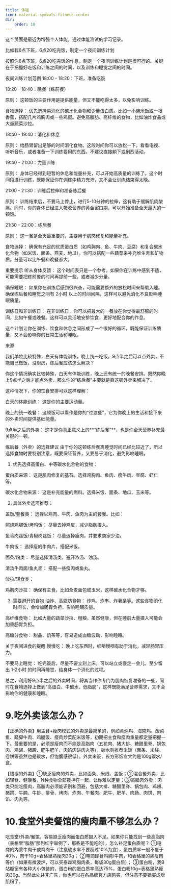 ```yaml
---
title: 体能
icon: material-symbols:fitness-center
dir:
    order: 10
---
```


这个页面是最近为增强个人体能，通过体能测试的学习记录。

比如我6点下班，6点20吃完饭，制定一个夜间训练计划


按照你6点下班，6点20吃完饭的作息，制定一个夜间训练计划是很可行的。关键在于把握好吃饭和训练之间的时间，以及训练和睡觉之间的时间。

夜间训练计划范例
18:00 - 18:20：下班，准备吃饭

18:20 - 18:40：晚餐（练前餐）

原则： 这顿饭的主要作用是提供能量，但又不能吃得太多，以免影响训练。

食物选择： 优先选择易消化的碳水化合物和少量蛋白质。比如一小碗米饭或一根香蕉，搭配几片鸡胸肉或一些鸡蛋。避免高脂肪、高纤维的食物，比如油炸食品或大量蔬菜沙拉。

18:40 - 19:40：消化和休息

原则： 给肠胃留出足够的时间消化食物。这段时间你可以放松一下，看看电视、听听音乐，或者准备一下训练要用的东西。不建议直接躺下或剧烈活动。

19:40 - 21:00：力量训练

原则： 身体已经得到短暂的休息和能量补充，可以开始高质量的训练了。这个时间段进行训练，既能保证你在训练中精力充沛，又不会让训练结束得太晚。

21:00 - 21:30：训练后拉伸和准备练后餐

原则： 训练结束后，不要马上停止，进行5-10分钟的拉伸，这有助于缓解肌肉酸痛。同时，你的身体已经进入吸收营养的黄金窗口期，可以开始准备全天最大的一顿饭。

21:30 - 22:00：练后餐

原则： 这一餐是全天最重要的，主要用于肌肉修复和能量补充。

食物选择： 确保有充足的优质蛋白质（如鸡胸肉、鱼、牛肉、豆腐）和复合碳水化合物（如米饭、面条、燕麦、地瓜）。你可以搭配一些蔬菜来补充维生素和矿物质。分量可以比午餐和晚餐都大。

重要提示
听从身体反馈： 这个时间表只是一个参考。如果你在训练中感到不适，可能需要把练前餐的时间再提前一些，或者减少分量。

确保睡眠： 如果你在训练后感到很兴奋，可能需要额外的放松时间来帮助入睡。确保练后餐和睡觉之间有 2小时 以上的时间间隔，这样可以避免消化不良影响睡眠质量。

训练日和非训练日： 在非训练日，你可以把最大的一餐放在你觉得最舒服的时间，比如午餐或晚餐。这样可以灵活地安排饮食，更好地配合你的作息。

这个计划让你在训练、饮食和休息之间形成了一个很好的循环，既能保证训练质量，又不会影响你的日常生活和睡眠。


来源






我们单位比较特殊，白天有体能训练，晚上统一吃饭，9点半之后可以点外卖，不能自己做饭，没厨房，练后餐应该怎么解决？


你这个情况确实比较特殊，白天有体能训练，晚上还有统一的晚餐安排。既然你晚上9点半之后才能点外卖，那么你的“练后餐”主要就是靠这顿外卖来解决了。

这种情况下，你的饮食安排可以这样理解：

白天的体能训练： 这是你的主要运动量。

晚上的统一晚餐： 这顿饭可以看作是你的“过渡餐”，它为你晚上的生活和接下来的外卖时间提供基础能量。

9点半之后的外卖： 这才是你真正意义上的**“练后餐”**，也是你全天营养补充最关键的一顿。

练后餐（外卖）的选择建议
由于你的这顿练后餐离睡觉时间已经比较近了，所以选择食物时要特别注意，既要保证营养，又要易于消化，避免影响睡眠。

1. 优先选择高蛋白、中等碳水化合物的食物：

蛋白质来源： 这是肌肉修复的基石。选择鸡胸肉、鱼肉、瘦牛肉、豆腐、虾仁等。

碳水化合物来源： 这是补充能量的燃料。选择米饭、面条、地瓜、玉米等。

2. 具体外卖选项推荐：

盖饭/套餐类： 选择以鸡肉、牛肉、鱼肉为主的套餐。比如：

照烧鸡腿饭/烤鸡饭： 尽量去掉鸡皮，减少脂肪摄入。

鱼香肉丝饭/青椒肉丝饭： 尽量选择瘦肉，并要求商家少油。

牛肉饭： 选择瘦的牛肉片，搭配米饭。

面条/粉类： 尽量选择清汤类，避开浓汤、油汤。

清汤牛肉面/鱼丸面： 搭配一些瘦肉或鱼丸。

沙拉/轻食类：

鸡胸肉沙拉： 确保有主食，比如全麦面包或玉米，这样碳水化合物才够。

3. 需要避开的食物
   油炸、高脂肪食物： 炸鸡、炸串、炸薯条等。这些食物消化时间长，会增加肠胃负担，影响睡眠质量。

高纤维食物： 比如大量的蔬菜沙拉、粗粮，虽然健康，但在睡前大量摄入可能会加重肠胃负担。

高糖分食物： 甜品、奶茶等，容易造成血糖波动，影响睡眠。

关于夜间进食的提醒
慢慢吃： 晚上吃东西时，细嚼慢咽有助于消化，减轻肠胃压力。

不要马上睡觉： 吃完饭后，尽量不要立刻上床。可以站立或慢走一会儿，至少留出 1-2小时 的时间再睡觉，给身体一个消化的过程。

总之，利用好9点半之后的外卖时间，将其当作你专门为肌肉恢复准备的一餐，同时在食物选择上做到“高蛋白、中碳水、低脂肪”，这样既能满足营养需求，又不会影响你的健康和睡眠。


# 9.吃外卖该怎么办？

【正确的外卖】用主食+瘦肉模式的外卖是最简单的，例如黄焖鸡、海南鸡、酸菜鱼、跷脚牛肉、鸡腿饭、瘦肉炒菜配米饭等，初期把主食和瘦肉重量都定量把握一下。最重要的是，必须是瘦肉而不能是高脂肉（五花肉、猪大排、糖醋里脊、锅包肉、鸡翅、猪蹄、肥牛肥羊、肉馅肉饼肉丸等），碳水则推荐米饭（面条、米线、卷饼等虽然也是碳水，但饱腹感很低）。外卖米饭，长方形饭盒大约是100g碳水/盒。

【错误的外卖】①缺乏瘦肉的外卖，比如面条、米线、盖饭；②混合餐外卖，比如轻食、健康餐，N种食物全部搅拌在一起，让你难以定量；③高脂肉外卖：肉类只能吃瘦肉，高脂肉必须能识别和回避，包括大排、糖醋里脊、锅包肉、鸡翅、猪蹄、牛腩、牛排、排骨、烤肉、炸肉、午餐肉、肥牛、肥羊、肉肠、肉饼、肉馅、肉丸等。

# 10.食堂外卖餐馆的瘦肉量不够怎么办？

吃食堂/外卖/餐馆，容易缺乏瘦肉而蛋白质摄入不足。如果你只能找到一些高脂肉（表格里“脂肪”那列红字举例了，那些是不能吃的），怎么补足蛋白质呢？
①电商的内蒙牛肉干或鸡肉干（注意碳水率不要超过10%为宜），蛋白质率一般不低于40%，肉干10g=表格里熟瘦肉20g；
②电商即食鸡胸/牛肉，和表格里的熟瘦肉等价（如果有微波炉，可以买泰森鸡胸肉条，每袋30g蛋白质）；
③蛋白粉，我B站橱窗有各种大小包装的，蛋白粉的蛋白质率高达75%，蛋白粉10g=表格里熟瘦肉30g。当然此处并非广告，你也可以在各品牌官方店购买，但注意不要错买成增肌粉了。
